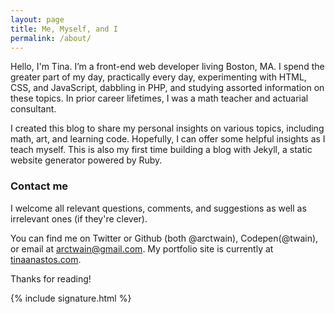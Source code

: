 ```yaml
---
layout: page
title: Me, Myself, and I
permalink: /about/
---
```


Hello, I'm Tina.  I’m a front-end web developer living Boston, MA. I spend the greater part of my day, practically every day, experimenting with HTML, CSS, and JavaScript, dabbling in PHP, and studying assorted information on these topics. In prior career lifetimes, I was a math teacher and actuarial consultant.

I created this blog to share my personal insights on various topics, including math, art, and learning code.  Hopefully, I can offer some helpful insights as I teach myself. This is also my first time building a blog with Jekyll, a static website generator powered by Ruby.

### Contact me

I welcome all relevant questions, comments, and suggestions as well as irrelevant ones (if they're clever).

You can find me on Twitter or Github (both @arctwain), Codepen(@twain), or email at [arctwain@gmail.com](mailto:arctwain@gmail.com).
My portfolio site is currently at [tinaanastos.com](http://www.tinaanastos.com).

Thanks for reading!


{% include signature.html %}
